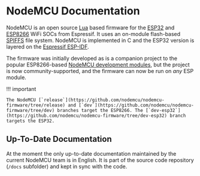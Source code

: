# NodeMCU Documentation

NodeMCU is an open source [Lua](https://www.lua.org/) based firmware for the [ESP32](https://www.espressif.com/en/products/socs/esp32) and [ESP8266](https://www.espressif.com/en/products/socs/esp8266) WiFi SOCs from Espressif. It uses an on-module flash-based [SPIFFS](https://github.com/pellepl/spiffs) file system. NodeMCU is implemented in C and the ESP32 version is layered on the [Espressif ESP-IDF](https://github.com/espressif/ESP-IDF).

The firmware was initially developed as is a companion project to the popular ESP8266-based [NodeMCU development modules](https://github.com/nodemcu/nodemcu-devkit-v1.0), but the project is now community-supported, and the firmware can now be run on _any_ ESP module.

!!! important

    The NodeMCU [`release`](https://github.com/nodemcu/nodemcu-firmware/tree/release) and [`dev`](https://github.com/nodemcu/nodemcu-firmware/tree/dev) branches target the ESP8266. The [`dev-esp32`](https://github.com/nodemcu/nodemcu-firmware/tree/dev-esp32) branch targets the ESP32.

## Up-To-Date Documentation
At the moment the only up-to-date documentation maintained by the current NodeMCU team is in English. It is part of the source code repository (`/docs` subfolder) and kept in sync with the code.
